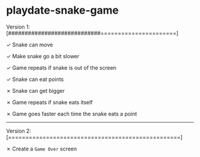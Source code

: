 # playdate-snake-game

Version 1: [############################======================]

✓ Snake can move

✓ Make snake go a bit slower

✓ Game repeats if snake is out of the screen

✓ Snake can eat points

✗ Snake can get bigger

✗ Game repeats if snake eats itself

✗ Game goes faster each time the snake eats a point

---

Version 2: [==================================================]

✗ Create a ```Game Over``` screen
